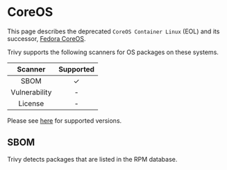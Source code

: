 # CoreOS
This page describes the deprecated `CoreOS Container Linux` (EOL) and its successor, [Fedora CoreOS][fedora-coreos].

Trivy supports the following scanners for OS packages on these systems.

|    Scanner    | Supported |
|:-------------:|:---------:|
|     SBOM      |     ✓     |
| Vulnerability |     -     |
|    License    |     -     |

Please see [here](index.md#supported-os) for supported versions.

## SBOM
Trivy detects packages that are listed in the RPM database.

[fedora-coreos]: https://fedoraproject.org/coreos/